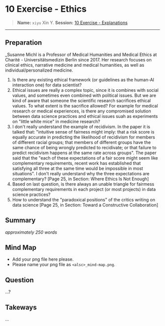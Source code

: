 # 10 Exercise - Ethics
> **Name:** `xiyu` Xin Y.
> **Session:** [10 Exercise - Explanations](https://github.com/FUB-HCC/hcds-winter-2020/wiki/10_exercise)   
----

## Preparation

_Susanne Michl is a Professor of Medical Humanities and Medical Ethics at Charité - Universitätsmedizin Berlin since 2017. Her research focuses on clinical ethics, narrative medicine and medical humanities, as well as individual/personalized medicine. 

1. Is there any existing ethical framework (or guidelines as the human-AI interaction one) for data scientist?
1. Ethical issues are really a complex topic, since it is combines with social values, and sometimes even combined with political issues. But we are kind of aware that someone the scientific research sacrifices ethical values. To what extent is the sacrifice allowed? For example for medical research or medical experiences, is there any compromised solution between data science practices and ethical issues suah as experiments on "little white mice" in medicine research?
1. I don't really understand the example of recidivism. In the paper it is talked that: "intuitive sense of fairness might imply: that a risk score is equally accurate in predicting the likelihood of recidivism for members of different racial groups; that members of different groups have the same chance of being wrongly predicted to recidivate; or that failure to predict recidivism happens at the same rate across groups". The paper said that the "each of these expectations of a fair score might seem like complementary requirements, recent work has established that satisfying all three at the same time would be impossible in most situations". I don't really understand why the three expectations are complementary? [Page 25, in Section: Where Ethics Is Not Enough]
1. Based on last question, is there always an unable triangle for fairmess complementary requirements in each project (or most projects) in data science practices? 
1. How to understand the "paradoxical positions" of the critics writing on data science [Page 25, in Section: Toward a Constructive Collaboration]


## Summary
_approximately 250 words_


## Mind Map

* Add your png file here please.
* Please name your png file as `<alsc>_mind-map.png`.

## Question
...?

## Takeways
...
